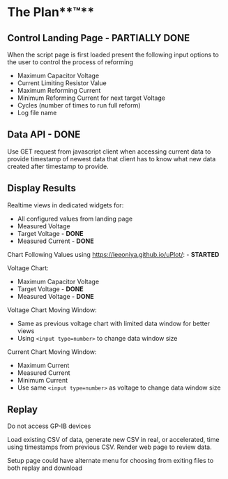 # The Plan**™**

## Control Landing Page - **PARTIALLY DONE**

When the script page is first loaded present the following input options to the user to control the process of reforming

 - Maximum Capacitor Voltage
 - Current Limiting Resistor Value
 - Maximum Reforming Current
 - Minimum Reforming Current for next target Voltage
 - Cycles (number of times to run full reform)
 - Log file name

## Data API - **DONE**

Use GET request from javascript client when accessing current data to provide timestamp of newest data that client has to know what new data created after timestamp to provide.

## Display Results

Realtime views in dedicated widgets for: 

 - All configured values from landing page
 - Measured Voltage
 - Target Voltage - **DONE**
 - Measured Current - **DONE**

Chart Following Values using https://leeoniya.github.io/uPlot/:  - **STARTED**

Voltage Chart:
 - Maximum Capacitor Voltage
 - Target Voltage - **DONE**
 - Measured Voltage - **DONE**

Voltage Chart Moving Window:
 - Same as previous voltage chart with limited data window for better views
 - Using `<input type=number>` to change data window size

Current Chart Moving Window:
 - Maximum Current
 - Measured Current
 - Minimum Current
 - Use same `<input type=number>` as voltage to change data window size

## Replay

Do not access GP-IB devices

Load existing CSV of data, generate new CSV in real, or accelerated, time using timestamps from previous CSV. Render web page to review data.

Setup page could have alternate menu for choosing from exiting files to both replay and download
